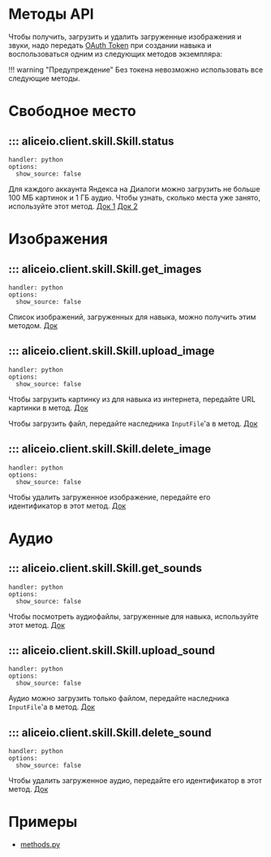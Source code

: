 # Методы API

Чтобы получить, загрузить и удалить загруженные изображения и звуки, надо передать [OAuth Token](https://yandex.ru/dev/direct/doc/start/token.html) при создании навыка и воспользоваться одним из следующих методов экземпляра:

!!! warning "Предупреждение"
    Без токена невозможно использовать все следующие методы.

# Свободное место

## ::: aliceio.client.skill.Skill.status
    handler: python
    options:
      show_source: false

Для каждого аккаунта Яндекса на Диалоги можно загрузить не больше 100 МБ картинок и 1 ГБ аудио. Чтобы узнать, сколько места уже занято, используйте этот метод.
[Док 1](https://yandex.ru/dev/dialogs/alice/doc/resource-upload.html#http-images-load__quota)
[Док 2](https://yandex.ru/dev/dialogs/alice/doc/resource-sounds-upload.html#http-load__quota)


# Изображения

## ::: aliceio.client.skill.Skill.get_images
    handler: python
    options:
      show_source: false

Список изображений, загруженных для навыка, можно получить этим методом. [Док](https://yandex.ru/dev/dialogs/alice/doc/resource-upload.html#http-images-load__list)

## ::: aliceio.client.skill.Skill.upload_image
    handler: python
    options:
      show_source: false


Чтобы загрузить картинку из для навыка из интернета, передайте URL картинки в метод.
[Док](https://yandex.ru/dev/dialogs/alice/doc/resource-upload.html#http-images-load__download-internet)

Чтобы загрузить файл, передайте наследника `InputFile`'а в метод.
[Док](https://yandex.ru/dev/dialogs/alice/doc/resource-upload.html#http-images-load__upload-file)

## ::: aliceio.client.skill.Skill.delete_image
    handler: python
    options:
      show_source: false

Чтобы удалить загруженное изображение, передайте его идентификатор в этот метод.
[Док](https://yandex.ru/dev/dialogs/alice/doc/resource-upload.html#http-images-load__delete)


# Аудио

## ::: aliceio.client.skill.Skill.get_sounds
    handler: python
    options:
      show_source: false

Чтобы посмотреть аудиофайлы, загруженные для навыка, используйте этот метод.
[Док](https://yandex.ru/dev/dialogs/alice/doc/resource-sounds-upload.html#http-load__list)

## ::: aliceio.client.skill.Skill.upload_sound
    handler: python
    options:
      show_source: false

Аудио можно загрузить только файлом, передайте наследника `InputFile`'а в метод.
[Док](https://yandex.ru/dev/dialogs/alice/doc/resource-sounds-upload.html#http-load__upload-file)

## ::: aliceio.client.skill.Skill.delete_sound
    handler: python
    options:
      show_source: false

Чтобы удалить загруженное аудио, передайте его идентификатор в этот метод.
[Док](https://yandex.ru/dev/dialogs/alice/doc/resource-sounds-upload.html#http-load__delete)


# Примеры

* [methods.py](https://github.com/K1rL3s/aliceio/blob/master/examples/methods.py)

